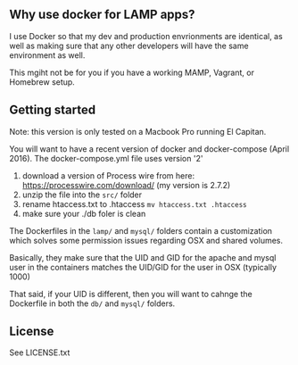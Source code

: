## Why use docker for LAMP apps?

I use Docker so that my dev and production envrionments are identical, as well as
making sure that any other developers will have the same environment as well.

This mgiht not be for you if you have a working MAMP, Vagrant, or Homebrew setup.

## Getting started

Note: this version is only tested on a Macbook Pro running El Capitan.

You will want to have a recent version of docker and docker-compose (April 2016).
The docker-compose.yml file uses version '2'

  1. download a version of Process wire from here: https://processwire.com/download/ (my version is 2.7.2)
  2. unzip the file into the `src/` folder
  3. rename htaccess.txt to .htaccess `mv htaccess.txt .htaccess`
  4. make sure your ./db foler is clean

The Dockerfiles in the `lamp/` and `mysql/` folders contain a customization which solves some permission issues
regarding OSX and shared volumes.

Basically, they make sure that the UID and GID for the apache and mysql user in the containers matches the UID/GID
for the user in OSX (typically 1000)

That said, if your UID is different, then you will want to cahnge the Dockerfile in both the `db/` and `mysql/` folders.




## License

See LICENSE.txt

